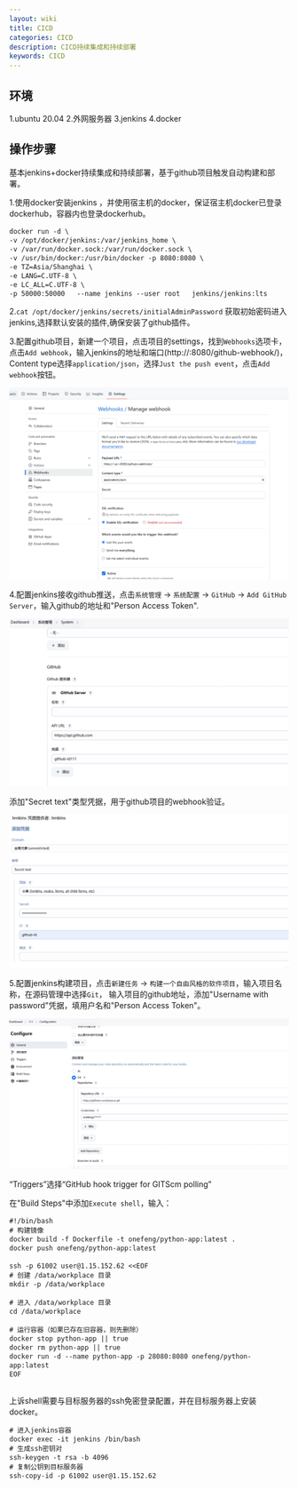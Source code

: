 ```yaml
---
layout: wiki
title: CICD
categories: CICD
description: CICD持续集成和持续部署
keywords: CICD
---
```


## 环境

1.ubuntu 20.04
2.外网服务器
3.jenkins
4.docker

## 操作步骤

基本jenkins+docker持续集成和持续部署，基于github项目触发自动构建和部署。

1.使用docker安装jenkins ，并使用宿主机的docker，保证宿主机docker已登录dockerhub，容器内也登录dockerhub。

```shell
docker run -d \
-v /opt/docker/jenkins:/var/jenkins_home \
-v /var/run/docker.sock:/var/run/docker.sock \
-v /usr/bin/docker:/usr/bin/docker -p 8080:8080 \
-e TZ=Asia/Shanghai \
-e LANG=C.UTF-8 \
-e LC_ALL=C.UTF-8 \
-p 50000:50000   --name jenkins --user root   jenkins/jenkins:lts
```

2.`cat /opt/docker/jenkins/secrets/initialAdminPassword` 获取初始密码进入jenkins,选择默认安装的插件,确保安装了github插件。

3.配置github项目，新建一个项目，点击项目的settings，找到`Webhooks`选项卡，点击`Add webhook`，输入jenkins的地址和端口(http://<ip>:8080/github-webhook/)，
Content type选择`application/json`，选择`Just the push event`，点击`Add webhook`按钮。

![webhook配置](/images/blog/img_5.png)

4.配置jenkins接收github推送，点击`系统管理` -> `系统配置` -> `GitHub` -> `Add GitHub Server`，输入github的地址和"Person Access Token".

![github配置](/images/blog/img_6.png)

添加"Secret text"类型凭据，用于github项目的webhook验证。

![添加凭据](/images/blog/img_7.png)

5.配置jenkins构建项目，点击`新建任务` -> `构建一个自由风格的软件项目`，输入项目名称，在源码管理中选择`Git`，
输入项目的github地址，添加"Username with password"凭据，填用户名和"Person Access Token"。

![构建项目](/images/blog/img_8.png)

“Triggers”选择“GitHub hook trigger for GITScm polling”

在"Build Steps"中添加`Execute shell`，输入：

```shell
#!/bin/bash
# 构建镜像
docker build -f Dockerfile -t onefeng/python-app:latest .
docker push onefeng/python-app:latest

ssh -p 61002 user@1.15.152.62 <<EOF
# 创建 /data/workplace 目录
mkdir -p /data/workplace

# 进入 /data/workplace 目录
cd /data/workplace

# 运行容器（如果已存在旧容器，则先删除）
docker stop python-app || true
docker rm python-app || true
docker run -d --name python-app -p 28080:8080 onefeng/python-app:latest
EOF
    
```

上诉shell需要与目标服务器的ssh免密登录配置，并在目标服务器上安装docker。
```shell
# 进入jenkins容器
docker exec -it jenkins /bin/bash
# 生成ssh密钥对
ssh-keygen -t rsa -b 4096
# 复制公钥到目标服务器
ssh-copy-id -p 61002 user@1.15.152.62
```